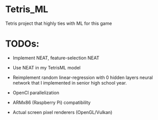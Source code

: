 # Tetris_ML
Tetris project that highly ties with ML for this game

# TODOs:

- Implement NEAT, feature-selection NEAT

- Use NEAT in my TetrisML model

- Reimplement random linear-regression with 0 hidden layers neural network that I implemented in senior high school year.

- OpenCl parallelization

- ARMx86 (Raspberry Pi) compatibility

- Actual screen pixel renderers (OpenGL/Vulkan)
